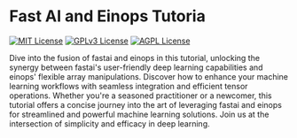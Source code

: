 # Fast AI and Einops Tutoria
[![MIT License](https://img.shields.io/badge/License-MIT-green.svg)](https://choosealicense.com/licenses/mit/)
[![GPLv3 License](https://img.shields.io/badge/License-GPL%20v3-yellow.svg)](https://opensource.org/licenses/)
[![AGPL License](https://img.shields.io/badge/license-AGPL-blue.svg)](http://www.gnu.org/licenses/agpl-3.0)

Dive into the fusion of fastai and einops in this tutorial, unlocking the synergy between fastai's user-friendly deep learning capabilities and einops' flexible array manipulations. Discover how to enhance your machine learning workflows with seamless integration and efficient tensor operations. Whether you're a seasoned practitioner or a newcomer, this tutorial offers a concise journey into the art of leveraging fastai and einops for streamlined and powerful machine learning solutions. Join us at the intersection of simplicity and efficacy in deep learning.

